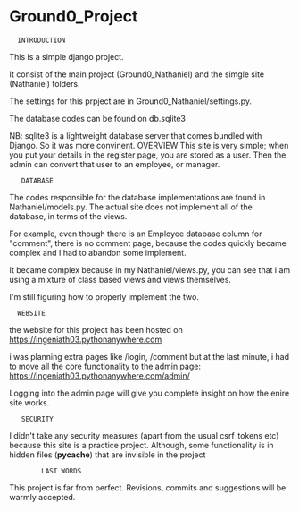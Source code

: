 # Ground0_Project

      INTRODUCTION
This is a simple django project.

It consist of the main project (Ground0_Nathaniel) 
and the simgle site (Nathaniel) folders.

The settings for this prpject are in
Ground0_Nathaniel/settings.py.

The database codes can be found on db.sqlite3

NB: sqlite3 is a lightweight database server that
comes bundled with Django. So it was more convinent.
       OVERVIEW
This site is very simple; when you put your details
in the register page, you are stored as a user.
Then the admin can convert that user to an employee, or manager.

       DATABASE

The codes responsible for the database implementations
are found in Nathaniel/models.py.
The actual site does not implement all of the
database, in terms of the views.

For example, even though there is an Employee database
column for "comment", there is no comment page,
because the codes quickly became complex and I
had to abandon some implement.

It became complex because in my Nathaniel/views.py,
you can see that i am using a mixture of class based views and views
themselves.

I'm still figuring how to properly implement the two.


      WEBSITE
the website for this project has been hosted on
https://ingeniath03.pythonanywhere.com

i was planning extra pages like /login, /comment
but at the last minute, i had to move all the
core functionality to the admin page:
https://ingeniath03.pythonanywhere.com/admin/

Logging into the admin page will give you complete
insight on how the enire site works.

       SECURITY

I didn't take any security measures (apart from the
usual csrf_tokens etc) because this site is 
a practice project.
Although, some functionality is in hidden files 
(__pycache__) that are invisible in the project
     
            LAST WORDS
This project is far from perfect. Revisions, commits
and suggestions will be warmly accepted.
